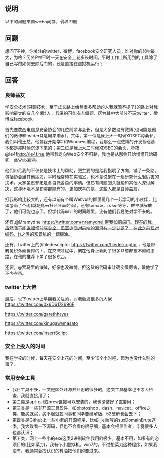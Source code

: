 ## 说明
以下的问题来自weibo问答，侵权即删

## 问题
想问下P神，你关注的twitter，微博，facebook安全研究人员，谁对你的影响最大，为啥？另外P神平时一天在安全上花多长时间，平时工作上所用到的工具除了自己写的如何去除后门的，还是直接在虚拟机运行？

## 回答
### 良师益友
学安全技术(只聊技术，至于成长路上给我很多帮助的人我就暂不提了)的路上对我影响最大的有几个(批)人，我说的可能有点偏题，因为其中大部分不玩twitter，微博或facebook。

首先要数西电信息安全协会的几位前辈与会长，但是大多数没有微博(也可能是他们的微博和twitter只是用来潜水)。其中，第一位是我上大一时候XDSEC的会长，我们叫他王总，他带我开始学C和Windows编程，我那么一点微博的开发基础基本都是那时候沉淀下来的；第二位是我上大二时候XDSEC的会长，冷夜@le4f<http://le4f.me>,他带我走向Web安全不归路，我也是从那会开始慢慢开始研究一些Web漏洞。

他们带给我的不仅仅是技术上的帮助，更主要的是给我指明了方向，铺了一条路。包括协会里其他朋友，平时经常待在实验室，也不是说聚在一起研究什么很厉害的技术，大家虽然都还是各自做各自的事情。但已有问题回头就能和其他人探讨解决，这种环境不是在哪都能有的，更加庆幸的是，这些人都是良师益友。

打我影响比较大的，还有以前有个叫Webvul的群里面几个一起学习的小伙伴，比如@雨了个雨(就是乌云社区里面的雨)，还有tomato，roker等等，群早就解散了，他们可能也忘了。但学代码审计的时间段里，没有他们我是绝对学不来的。

还有,@Mramydnei https://twitter.com/mramydnei,带我如前端门。现在的我，虽然我不能说很懂前端安全，但至少我对前端的漏洞有一定认识了，在此之前我对编码、js之类的知识乱的一踏糊涂。

还有，twitter上的@filedescriptor https://twitter.com/filedescriptor ，他是带我见识外面世界的人。在交流过程中，我在他身上看到了很多以前都想不到的思路，在他的推荐下学了很多东西。

还要，@索马里的海贼，好像也没微博，但这货的代码审计确实很厉害，跟他学了不少东西。

### twitter上大佬 
最后，说下twitter上早期我关注的，对我启发很多的大佬：
https://twitter.com/0x6D6172696F

https://twitter.com/garethheyes

https://twitter.com/kinugawamasato

https://twitter.com/insertScript

### 安全上投入的时间
我在学校的时候，每天在安全上花的时间，至少10个小时吧，因为也没什么别的事了。

### 常用安全工具
- 我用工具不多，一类是国外开源并且用的很多的，这类工具基本也不怎么检查，我就直接用了；
- 第二类是apt-get或brew直接可以安装的，我也是装好了直接用；
- 第三类是一些非开源工具软件，如photoshop、dash、navicat、office之类，能买就买，买不起就找同事和同学要破解版，52破解也会去下；
- 第四类是Github上一些小型的开源程序，比如lijiejie写的subDomainBrute这类，我大致看一下源码，但也不会看的很仔细，基本会相信作者，毕竟很多人也都认识；
- 第五类，网上一些小的exe这类2进制软件我用的极少，基本不用，如果有的必须用的(比如菜刀)，我有个小虚拟机，win7的。不过想菜刀这种程序，如果我没有，我通常会找认识的机油把他们的要过来。